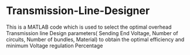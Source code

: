 # Transmission-Line-Designer
This is a MATLAB code which is used to select the optimal overhead Transmission line Design parameters( Sending End Voltage, Number of circuits, Number of bundles, Material) to obtain the optimal efficiency and minimum Voltage regulation Percentage
